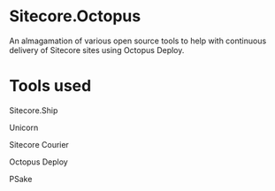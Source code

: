 Sitecore.Octopus
================

An almagamation of various open source tools to help with continuous delivery of Sitecore sites using Octopus Deploy.


Tools used
================

Sitecore.Ship

Unicorn

Sitecore Courier

Octopus Deploy

PSake
